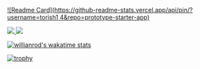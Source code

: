 [![Readme Card](https://github-readme-stats.vercel.app/api/pin/?username=torish1
4&repo=prototype-starter-app)](https://github.com/anuraghazra/github-readme-stats)

<a href="https://github.com/anuraghazra/github-readme-stats">
<img src="https://github-readme-stats.vercel.app/api?username=torish14&count_private=true&include_all_commits=true&hide=stars&show_icons=true&theme=dracula" />
</a>

<a href="https://github.com/anuraghazra/github-readme-stats">
<img src="https://github-readme-stats.vercel.app/api/top-langs/?username=torish14&hide=html,css&theme=dracula" />
</a>


[![willianrod's wakatime stats](https://github-readme-stats.vercel.app/api/wakatime?username=torish14)](https://github.com/anuraghazra/github-readme-stats)

[![trophy](https://github-profile-trophy.vercel.app/?username=torish14&theme=dracula)](https://github.com/ryo-ma/github-profile-trophy)

